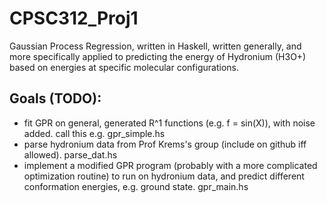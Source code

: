 # CPSC312_Proj1
Gaussian Process Regression, written in Haskell, written generally, and more specifically applied to predicting the energy of Hydronium (H3O+) based on energies at specific molecular configurations. 

## Goals (TODO): 
 - fit GPR on general, generated R^1 functions (e.g. f = sin(X)), with noise added. call this e.g. gpr_simple.hs
 - parse hydronium data from Prof Krems's group (include on github iff allowed). parse_dat.hs
 - implement a modified GPR program (probably with a more complicated optimization routine) to run on hydronium data, and predict different conformation energies, e.g. ground state. gpr_main.hs
